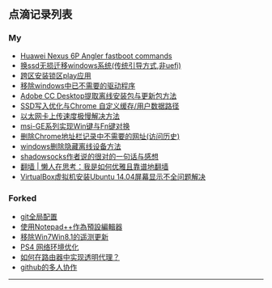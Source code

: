 ﻿## 点滴记录列表

### My

  - [Huawei Nexus 6P Angler fastboot commands][7d7f955613d71e30dc9c2c4cd675be3c]
  - [换ssd无损迁移windows系统(传统引导方式,非uefi)][b7a63c35762467b3ca8440e3ea439fcf]
  - [跨区安装锁区play应用][024e9e883b0dc19d1704e1c569baffd4]
  - [移除windows中已不需要的驱动程序][4282dddd294be493b3e117bd08a01e59]
  - [Adobe CC Desktop提取离线安装包与更新包方法][c31ef412164bc6961992]
  - [SSD写入优化与Chrome 自定义缓存/用户数据路径][d44b4d4413bee528955d]
  - [以太网卡上传速度极慢解决方法][bc4867f7cf422cb20b17]
  - [msi-GE系列实现Win键与Fn键对换][2c91d29357e17aac22f7]
  - [删除Chrome地址栏记录中不需要的网址(访问历史)][f7c0c4818cd3936b01d1]
  - [windows删除隐藏离线设备方法][69853d44e48937b75e54]
  - [shadowsocks作者说的很对的一句话与感想][0765f90c98c0c1259de7]
  - [翻墙 | 懒人在思考：我是如何优雅且靠谱地翻墙][4c3af00ba8e5908acb7c]
  - [VirtualBox虚拟机安装Ubuntu 14.04屏幕显示不全问题解决][a90c6ca306b2fab7b9a9]


### Forked

  - [git全局配置][1398d31e529d49b71e74]
  - [使用Notepad++作為預設編輯器][0ec05f29db94a35f4b9b]
  - [移除Win7Win8.1的遥测更新][14adc6208b847a117d82]
  - [PS4 网络环境优化][0356af6c133ee0fc82c8]
  - [如何在路由器中实现透明代理？][6c4b4a5c90eea956c30a]
  - [github的多人协作][c53d05e07d69c6d0830e]


--------

[7d7f955613d71e30dc9c2c4cd675be3c]: https://gist.github.com/muink/7d7f955613d71e30dc9c2c4cd675be3c
[b7a63c35762467b3ca8440e3ea439fcf]: https://gist.github.com/muink/b7a63c35762467b3ca8440e3ea439fcf
[024e9e883b0dc19d1704e1c569baffd4]: https://gist.github.com/muink/024e9e883b0dc19d1704e1c569baffd4
[4282dddd294be493b3e117bd08a01e59]: https://gist.github.com/muink/4282dddd294be493b3e117bd08a01e59
[c31ef412164bc6961992]: https://gist.github.com/muink/c31ef412164bc6961992
[d44b4d4413bee528955d]: https://gist.github.com/muink/d44b4d4413bee528955d
[bc4867f7cf422cb20b17]: https://gist.github.com/muink/bc4867f7cf422cb20b17
[2c91d29357e17aac22f7]: https://gist.github.com/muink/2c91d29357e17aac22f7
[f7c0c4818cd3936b01d1]: https://gist.github.com/muink/f7c0c4818cd3936b01d1
[69853d44e48937b75e54]: https://gist.github.com/muink/69853d44e48937b75e54
[0765f90c98c0c1259de7]: https://gist.github.com/muink/0765f90c98c0c1259de7
[4c3af00ba8e5908acb7c]: https://gist.github.com/muink/4c3af00ba8e5908acb7c
[a90c6ca306b2fab7b9a9]: https://gist.github.com/muink/a90c6ca306b2fab7b9a9

[1398d31e529d49b71e74]: https://gist.github.com/muink/1398d31e529d49b71e74
[0ec05f29db94a35f4b9b]: https://gist.github.com/muink/0ec05f29db94a35f4b9b
[14adc6208b847a117d82]: https://gist.github.com/muink/14adc6208b847a117d82
[0356af6c133ee0fc82c8]: https://gist.github.com/muink/0356af6c133ee0fc82c8
[6c4b4a5c90eea956c30a]: https://gist.github.com/muink/6c4b4a5c90eea956c30a
[c53d05e07d69c6d0830e]: https://gist.github.com/muink/c53d05e07d69c6d0830e
